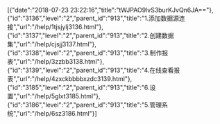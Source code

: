 [{"date":"2018-07-23 23:22:16","title":"tWJPAO9lvS3burKJvQn6JA=="},{"id":"3136","level":"2","parent_id":"913","title":"1.添加数据源连接","url":"/help/1tjsjylj3136.html"},{"id":"3137","level":"2","parent_id":"913","title":"2.创建数据集","url":"/help/cjsjj3137.html"},{"id":"3138","level":"2","parent_id":"913","title":"3.制作报表","url":"/help/3zzbb3138.html"},{"id":"3139","level":"2","parent_id":"913","title":"4.在线查看报表","url":"/help/4zxckbbbbxzdc3139.html"},{"id":"3185","level":"2","parent_id":"913","title":"6.设置","url":"/help/5glxt3185.html"},{"id":"3186","level":"2","parent_id":"913","title":"5.管理系统","url":"/help/6sz3186.html"}]
